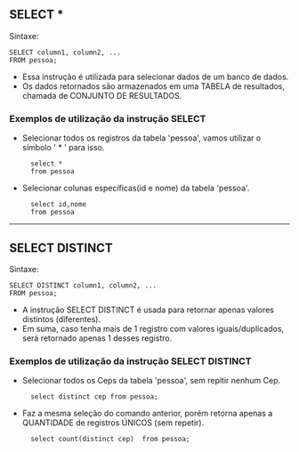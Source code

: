 SELECT *
----------

Sintaxe:

	SELECT column1, column2, ...
	FROM pessoa;

- Essa instrução é utilizada para selecionar dados de um banco de dados.
- Os dados retornados são armazenados em uma TABELA de resultados, chamada de CONJUNTO DE RESULTADOS.


### Exemplos de utilização da instrução SELECT

- Selecionar todos os registros da tabela 'pessoa', vamos utilizar o símbolo ' * ' para isso.

		select * 
		from pessoa

- Selecionar colunas específicas(id e nome) da tabela 'pessoa'.

		select id,nome
		from pessoa


---


SELECT DISTINCT
----------------



Sintaxe:

	SELECT DISTINCT column1, column2, ...
	FROM pessoa;

- A instrução SELECT DISTINCT é usada para retornar apenas valores distintos (diferentes).
- Em suma, caso tenha mais de 1 registro com valores iguais/duplicados, será retornado apenas 1 desses registro.


### Exemplos de utilização da instrução SELECT DISTINCT

- Selecionar todos os Ceps da tabela 'pessoa', sem repitir nenhum Cep.

		select distinct cep from pessoa;

- Faz a mesma seleção do comando anterior, porém retorna apenas a QUANTIDADE de registros ÚNICOS (sem repetir).

		select count(distinct cep)  from pessoa;